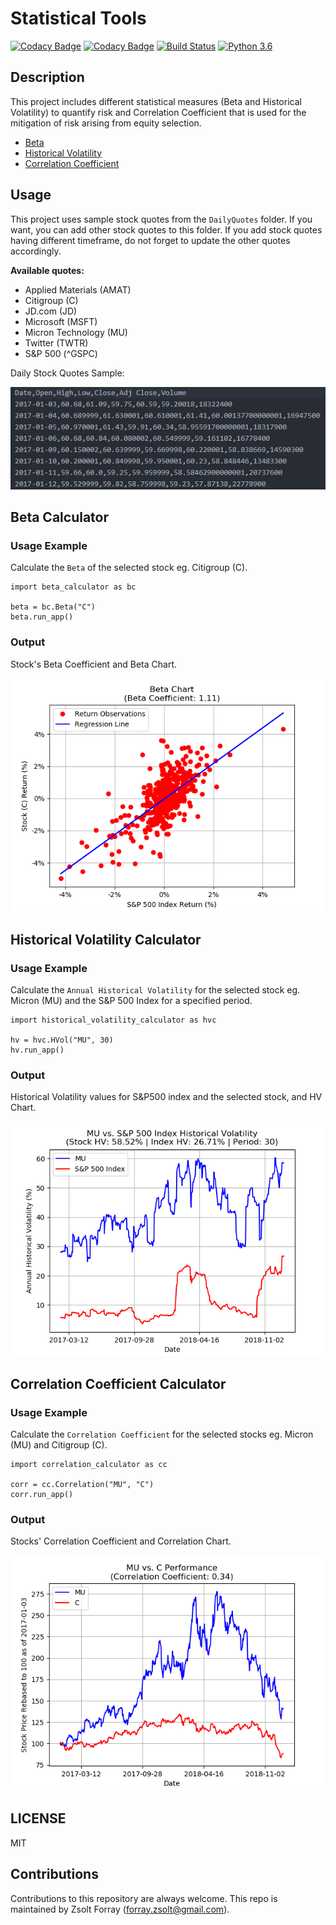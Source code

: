 # Statistical Tools

[![Codacy Badge](https://api.codacy.com/project/badge/Grade/3885370dc5344aeba98c088256d4865f)](https://www.codacy.com/app/forray.zsolt/statistical-tools?utm_source=github.com&amp;utm_medium=referral&amp;utm_content=Zsolt-Forray/statistical-tools&amp;utm_campaign=Badge_Grade)
[![Codacy Badge](https://api.codacy.com/project/badge/Coverage/3885370dc5344aeba98c088256d4865f)](https://www.codacy.com/app/forray.zsolt/statistical-tools?utm_source=github.com&utm_medium=referral&utm_content=Zsolt-Forray/statistical-tools&utm_campaign=Badge_Coverage)
[![Build Status](https://travis-ci.com/Zsolt-Forray/statistical-tools.svg?branch=master)](https://travis-ci.com/Zsolt-Forray/statistical-tools)
[![Python 3.6](https://img.shields.io/badge/python-3.6-blue.svg)](https://www.python.org/downloads/release/python-360/)

## Description
This project includes different statistical measures (Beta and Historical Volatility) to quantify risk and Correlation Coefficient that is used for the mitigation of risk arising from equity selection.

- [Beta](#beta-calculator)
- [Historical Volatility](#historical-volatility-calculator)
- [Correlation Coefficient](#correlation-coefficient-calculator)

## Usage

This project uses sample stock quotes from the `DailyQuotes` folder. If you want, you can add other stock quotes to this folder. If you add stock quotes having different timeframe, do not forget to update the other quotes accordingly.

**Available quotes:**

* Applied Materials (AMAT)
* Citigroup (C)
* JD.com (JD)
* Microsoft (MSFT)
* Micron Technology (MU)
* Twitter (TWTR)
* S&P 500 (^GSPC)

Daily Stock Quotes Sample:

![Screenshot](/png/stock_quotes.png)

## Beta Calculator

### Usage Example
Calculate the `Beta` of the selected stock eg. Citigroup (C).

```
import beta_calculator as bc

beta = bc.Beta("C")
beta.run_app()
```

### Output
Stock's Beta Coefficient and Beta Chart.

![Screenshot](/png/beta_out.png)

## Historical Volatility Calculator

### Usage Example
Calculate the `Annual Historical Volatility` for the selected stock eg. Micron (MU) and the S&P 500 Index for a specified period.

```
import historical_volatility_calculator as hvc

hv = hvc.HVol("MU", 30)
hv.run_app()
```

### Output
Historical Volatility values for S&P500 index and the selected stock, and HV Chart.

![Screenshot](/png/hv_out.png)

## Correlation Coefficient Calculator

### Usage Example
Calculate the `Correlation Coefficient` for the selected stocks eg. Micron (MU) and Citigroup (C).

```
import correlation_calculator as cc

corr = cc.Correlation("MU", "C")
corr.run_app()
```

### Output
Stocks' Correlation Coefficient and Correlation Chart.

![Screenshot](/png/corr_out.png)

## LICENSE
MIT

## Contributions
Contributions to this repository are always welcome.
This repo is maintained by Zsolt Forray (forray.zsolt@gmail.com).
